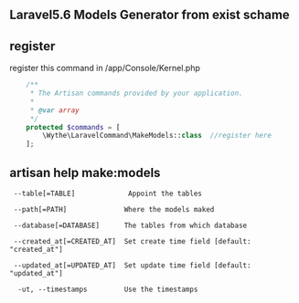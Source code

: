 ## Laravel5.6 Models Generator from exist schame

## register

register this command in /app/Console/Kernel.php
```php
    /**
     * The Artisan commands provided by your application.
     *
     * @var array
     */
    protected $commands = [
        \Wythe\LaravelCommand\MakeModels::class  //register here
    ];
```
## artisan help make:models
     --table[=TABLE]             Appoint the tables
     
     --path[=PATH]              Where the models maked
     
     --database[=DATABASE]      The tables from which database
     
     --created_at[=CREATED_AT]  Set create time field [default: "created_at"]  
     
     --updated_at[=UPDATED_AT]  Set update time field [default: "updated_at"]  
     
      -ut, --timestamps         Use the timestamps
